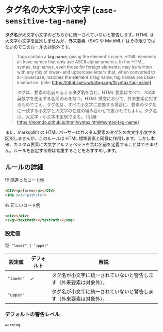 # タグ名の大文字小文字 (`case-sensitive-tag-name`)

**タグ名**が大文字小文字のどちらかに統一されていないと警告します。HTML は大文字小文字を区別しませんが、外来要素（SVG や MathML）はその限りではないのでこのルールの対象外です。

> Tags contain a **tag name**, giving the element's name. HTML elements all have names that only use ASCII alphanumerics. In the HTML syntax, tag names, even those for foreign elements, may be written with any mix of lower- and uppercase letters that, when converted to all-lowercase, matches the element's tag name; tag names are case-insensitive.
> [cite: https://html.spec.whatwg.org/#syntax-tag-name]
>
> タグは、要素の名前を与える**タグ名**を含む。HTML 要素はすべて、ASCII 英数字を使用する名前のみを持つ。HTML 構文において、外来要素に対するものでさえ、タグ名は、すべて小文字に変換する場合に、要素のタグ名に一致する小文字と大文字の任意の組み合わせで書かれてもよい。タグ名は、大文字・小文字不区別である。
> [引用: https://momdo.github.io/html/syntax.html#syntax-tag-name]

また、markuplint の HTML パーサーはカスタム要素のタグ名の大文字小文字を区別しませんが、このルールは HTML 標準要素と同様に作用します。しかし本来、カスタム要素に大文字アルファベットを含む名前を定義することはできません。ルールを設定する際は考慮することをおすすめします。

## ルールの詳細

👎 間違ったコード例

<!-- prettier-ignore-start -->
```html
<DIV><p>lorem</p></DIV>
<IMG src="path/to">
```
<!-- prettier-ignore-end -->

👍 正しいコード例

<!-- prettier-ignore-start -->
```html
<div></div>
<svg><textPath></textPath></svg>
```
<!-- prettier-ignore-end -->

### 設定値

型: `"lower" | "upper"`

| 設定値    | デフォルト | 解説                                                               |
| --------- | ---------- | ------------------------------------------------------------------ |
| `"lower"` | ✓          | タグ名が小文字に統一されていないと警告します（外来要素は対象外）。 |
| `"upper"` |            | タグ名が小文字に統一されていないと警告します（外来要素は対象外）。 |

### デフォルトの警告レベル

`warning`
